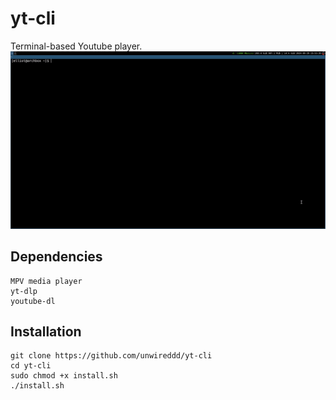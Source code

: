 # yt-cli
Terminal-based Youtube player. <br>
<img src="./sample.gif"></img>



## Dependencies

    MPV media player
    yt-dlp
    youtube-dl

## Installation

    git clone https://github.com/unwireddd/yt-cli
    cd yt-cli
    sudo chmod +x install.sh
    ./install.sh
